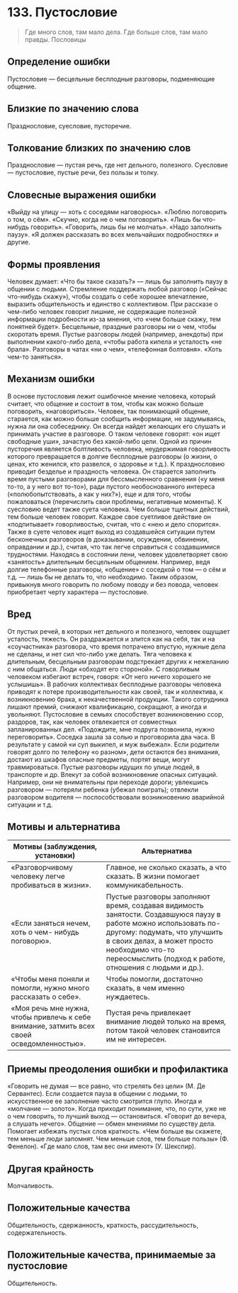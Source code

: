 # 133. Пустословие

>Где много слов, там мало дела.
Где больше слов, там мало правды.
Пословицы

## Определение ошибки
Пустословие — бесцельные бесплодные разговоры, подменяющие общение.

## Близкие по значению слова
Празднословие, суесловие, пусторечие.

## Толкование близких по значению слов
Празднословие — пустая речь, где нет дельного, полезного.
Суесловие — пустословие, пустые речи, без пользы и толку.

## Словесные выражения ошибки
«Выйду на улицу — хоть с соседями наговорюсь».
«Люблю поговорить о том, о сём».
«Скучно, когда не о чем поговорить».
«Лишь бы что-нибудь говорить».
«Говорить, лишь бы не молчать».
«Надо заполнить паузу».
«Я должен рассказать во всех мельчайших подробностях» и другие.

## Формы проявления
Человек думает: «Что бы такое сказать?» — лишь бы заполнить паузу в общении с людьми.
Стремление поддержать любой разговор («Сейчас что-нибудь скажу»), чтобы создать о себе хорошее впечатление, выразить общительность и единство с коллективом.
При рассказе о чем-либо человек говорит лишние, не содержащие полезной информации подробности из-за мнения, что «чем больше скажу, тем понятней будет».
Бесцельные, праздные разговоры ни о чем, чтобы скоротать время.
Пустые разговоры людей (например, анекдоты) при выполнении какого-либо дела, «чтобы работа кипела и усталость «не брала».
Разговоры в чатах «ни о чем», «телефонная болтовня». «Хоть чем-то заняться».

## Механизм ошибки
В основе пустословия лежит ошибочное мнение человека, который считает, что общение и состоит в том, чтобы как можно больше поговорить, «наговориться». Человек, так понимающий общение, старается, как можно больше сообщить информации, не задумываясь, нужна ли она собеседнику. Он всегда найдет желающих его слушать и принимать участие в разговоре. О таком человеке говорят: «он ищет свободные уши», зачастую без какой-либо цели.
Одной из причин пусторечия является болтливость человека, неудержимая говорливость которого превращается в долгие бесплодные разговоры (о жизни, о ценах, кто женился, кто развелся, о здоровье и т.д.).
К празднословию приводит безделье и праздность человека. Он старается заполнить время пустыми разговорами для бессмысленного сравнения («у меня то-то, а у него вот то-то»), ради пустого необоснованного интереса («полюбопытствовать, а как у них?»), еще и для того, чтобы пожаловаться (перечислить свои проблемы, негативные моменты).
К суесловию ведет также суета человека. Чем больше тщетных действий, тем больше человек говорит. Каждое свое суетливое действие он «подпитывает» говорливостью, считая, что с «нею и дело спорится». Также в суете человек ищет выход из создавшейся ситуации путем бесконечных разговоров (в доказывании, осуждении, обвинении, оправдании и др.), считая, что так легче справиться с создавшимися трудностями.
Находясь в состоянии лени, человек удовлетворяет свою «занятость» длительным бесцельным общением. Например, ведя долгие телефонные разговоры, «общение» с соседкой о том — о сём и т.д. — лишь бы не делать то, что необходимо.
Таким образом, привыкнув много говорить по любому поводу и без повода, человек приобретает черту характера — пустословие.

## Вред
От пустых речей, в которых нет дельного и полезного, человек ощущает усталость, тяжесть. Он раздражается и злится как на себя, так и на «соучастника» разговора, что время потрачено впустую, нужные дела не сделаны, и нет сил что-либо уже делать.
Тяга человека к длительным, бесцельным разговорам подстрекает других к нежеланию с ним общаться. Люди «обходят его стороной». С говорливым человеком избегают встреч, говоря: «От него ничего хорошего не услышишь».
В рабочих коллективах бесплодные разговоры человека приводят к потере производительности как своей, так и коллектива, к возникновению брака, к некачественной продукции. Такого сотрудника лишают премий, снижают квалификацию, сокращают, а иногда и увольняют.
Пустословие в семьях способствует возникновению ссор, раздоров, так, как человек отвлекается от совместных запланированных дел. «Подождите, мне подруга позвонила, нужно переговорить». Соседка зашла за солью и проговорила два часа. В результате у самой «и суп выкипел, и муж выбежал».
Если родители говорят долго по телефону «о разном», дети остаются без внимания, достают из шкафов опасные предметы, портят вещи, могут травмироваться.
Пустые разговоры идущих по улице людей, в транспорте и др. Влекут за собой возникновение опасных ситуаций. Например, они не внимательны при переходе дороги; увлекшись разговором — потеряли ребенка (убежал поиграть); отвлекли разговором водителя — поспособствовали возникновению аварийной ситуации и т.д.

## Мотивы и альтернатива
Мотивы (заблуждения, установки) | Альтернатива
---|---
«Разговорчивому человеку легче пробиваться в жизни».	|Главное, не сколько сказать, а что сказать. В жизни помогает коммуникабельность.
«Если заняться нечем, хоть о чем- нибудь поговорю».	|Пустые разговоры заполняют время, создавая видимость занятости. Создавшуюся паузу в работе можно использовать по-другому: подумать, что улучшить в своих делах, а может просто необходимо что-то переосмыслить (подход к работе, отношения с людьми и др.).
«Чтобы меня поняли и помогли, нужно много рассказать о себе».	|Чтобы помогли, достаточно сказать, в чем именно нуждаетесь.
«Моя речь мне нужна, чтобы привлечь к себе внимание, затмить всех своей осведомленностью».	|Пустая речь привлекает внимание людей только на время, потом такой человек становится им не интересен.

## Приемы преодоления ошибки и профилактика
«Говорить не думая — все равно, что стрелять без цели» (М. Де Сервантес).
Если создается пауза в общении с людьми, то искусственное ее заполнение часто смотрится глупо. Иногда и «молчание — золото».
Когда приходит понимание, что, по сути, уже не о чем говорить, то лучший выход — остановиться.
«Говорит до вечера, а слушать нечего». Общение — обмен мнениями по существу дела.
Помогает избежать пустых слов краткость. «Чем больше вы скажете, тем меньше люди запомнят. Чем меньше слов, тем больше пользы» (Ф. Фенелон). «Где мало слов, там вес они имеют» (У. Шекспир).

## Другая крайность 
Молчаливость.

## Положительные качества 
Общительность, сдержанность, краткость, рассудительность, содержательность.

## Положительные качества, принимаемые за пустословие
Общительность. 
